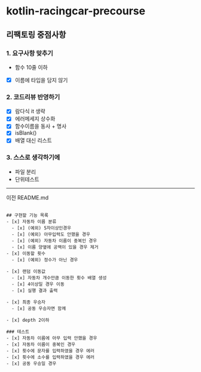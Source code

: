 # kotlin-racingcar-precourse


## 리팩토링 중점사항


### 1. 요구사항 맞추기

- 함수 10줄 이하
- [x] 이름에 타입을 담지 않기

### 2. 코드리뷰 반영하기

- [x] 람다식 it 생략
- [x] 에러메세지 상수화
- [x] 함수이름을 동사 + 명사
- [x] isBlank()
- [x] 배열 대신 리스트

### 3. 스스로 생각하기에

- 파일 분리
- 단위테스트

---

이전 README.md

```

## 구현할 기능 목록
- [x] 자동차 이름 분류
  - [x] (예외) 5자이상인경우
  - [x] (예외) 아무입력도 안했을 경우
  - [x] (예외) 자동차 이름이 중복인 경우
  - [x] 이름 양옆에 공백이 있을 경우 제거
- [x] 이동할 횟수
  - [x] (예외) 정수가 아닌 경우

- [x] 랜덤 이동값
  - [x] 자동차 개수만큼 이동한 횟수 배열 생성
  - [x] 4이상일 경우 이동
  - [x] 실행 결과 출력

- [x] 최종 우승자
  - [x] 공동 우승자면 함께

- [x] depth 2이하

### 테스트
- [x] 자동차 이름에 아무 입력 안했을 경우
- [x] 자동차 이름이 중복인 경우
- [x] 횟수에 문자를 입력하였을 경우 에러
- [x] 횟수에 소수를 입력하였을 경우 에러
- [x] 공동 우승일 경우

```
